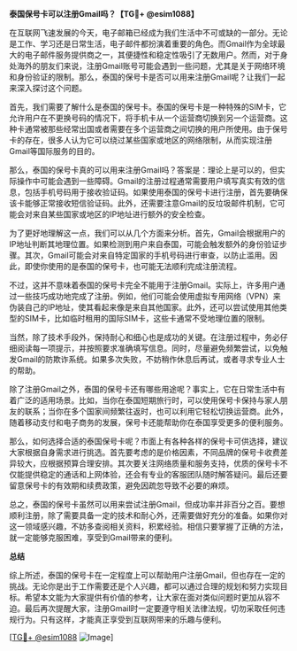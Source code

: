 **泰国保号卡可以注册Gmail吗？【TG💪+ @esim1088】**

在互联网飞速发展的今天，电子邮箱已经成为我们生活中不可或缺的一部分。无论是工作、学习还是日常生活，电子邮件都扮演着重要的角色。而Gmail作为全球最大的电子邮件服务提供商之一，其便捷性和稳定性吸引了无数用户。然而，对于身处海外的朋友们来说，注册Gmail账号可能会遇到一些问题，尤其是关于网络环境和身份验证的限制。那么，泰国的保号卡是否可以用来注册Gmail呢？让我们一起来深入探讨这个问题。

首先，我们需要了解什么是泰国的保号卡。泰国的保号卡是一种特殊的SIM卡，它允许用户在不更换号码的情况下，将手机卡从一个运营商切换到另一个运营商。这种卡通常被那些经常出国或者需要在多个运营商之间切换的用户所使用。由于保号卡的存在，很多人认为它可以绕过某些国家或地区的网络限制，从而实现注册Gmail等国际服务的目的。

那么，泰国的保号卡真的可以用来注册Gmail吗？答案是：理论上是可以的，但实际操作中可能会遇到一些障碍。Gmail的注册过程通常需要用户填写真实有效的信息，包括手机号码用于接收验证码。如果使用泰国的保号卡进行注册，首先要确保该卡能够正常接收短信验证码。此外，还需要注意Gmail的反垃圾邮件机制，它可能会对来自某些国家或地区的IP地址进行额外的安全检查。

为了更好地理解这一点，我们可以从几个方面来分析。首先，Gmail会根据用户的IP地址判断其地理位置。如果检测到用户来自泰国，可能会触发额外的身份验证步骤。其次，Gmail可能会对来自特定国家的手机号码进行审查，以防止滥用。因此，即使你使用的是泰国的保号卡，也可能无法顺利完成注册流程。

不过，这并不意味着泰国的保号卡完全不能用于注册Gmail。实际上，许多用户通过一些技巧成功地完成了注册。例如，他们可能会使用虚拟专用网络（VPN）来伪装自己的IP地址，使其看起来像是来自其他国家。此外，还可以尝试使用其他类型的SIM卡，比如临时租用的国际SIM卡，这些卡通常不受地理位置的限制。

当然，除了技术手段外，保持耐心和细心也是成功的关键。在注册过程中，务必仔细阅读每一项提示，并按照要求准确填写信息。同时，尽量避免频繁尝试，以免触发Gmail的防欺诈系统。如果多次失败，不妨稍作休息后再试，或者寻求专业人士的帮助。

除了注册Gmail之外，泰国的保号卡还有哪些用途呢？事实上，它在日常生活中有着广泛的适用场景。比如，当你在泰国短期旅行时，可以使用保号卡保持与家人朋友的联系；当你在多个国家间频繁往返时，也可以利用它轻松切换运营商。此外，随着移动支付和电子商务的发展，保号卡还能帮助你在泰国享受更多的便利服务。

那么，如何选择合适的泰国保号卡呢？市面上有各种各样的保号卡可供选择，建议大家根据自身需求进行挑选。首先要考虑的是价格因素，不同品牌的保号卡收费差异较大，应根据预算合理安排。其次要关注网络质量和服务支持，优质的保号卡不仅能提供稳定的通话和上网体验，还会有专业的客服团队随时解答疑问。最后还要留意保号卡的有效期和续费政策，避免因疏忽导致不必要的麻烦。

总之，泰国的保号卡虽然可以用来尝试注册Gmail，但成功率并非百分之百。要想顺利注册，除了需要具备一定的技术和耐心外，还需要做好充分的准备。如果你对这一领域感兴趣，不妨多查阅相关资料，积累经验。相信只要掌握了正确的方法，就一定能够克服困难，享受到Gmail带来的便利。

**总结**

综上所述，泰国的保号卡在一定程度上可以帮助用户注册Gmail，但也存在一定的挑战。无论你是出于工作需要还是个人兴趣，都可以通过合理的规划和努力实现目标。希望本文能为大家提供有价值的参考，让大家在面对类似问题时更加从容不迫。最后再次提醒大家，注册Gmail时一定要遵守相关法律法规，切勿采取任何违规行为。只有这样，才能真正享受到互联网带来的乐趣与便利。

[[TG💪+ @esim1088](https://t.me/s/esim1088) ![Image](https://i.postimg.cc/4NQfJmqS/Snipaste-2025-05-13-00-14-12.png)]